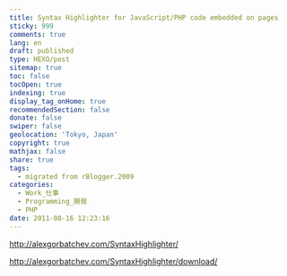 ```yaml
---
title: Syntax Highlighter for JavaScript/PHP code embedded on pages
sticky: 999
comments: true
lang: en
draft: published
type: HEXO/post
sitemap: true
toc: false
tocOpen: true
indexing: true
display_tag_onHome: true
recommendedSection: false
donate: false
swiper: false
geolocation: 'Tokyo, Japan'
copyright: true
mathjax: false
share: true
tags:
  - migrated from rBlogger.2009
categories:
  - Work_仕事
  - Programming_開発
  - PHP
date: 2011-08-16 12:23:16
---
```


 http://alexgorbatchev.com/SyntaxHighlighter/
 
 http://alexgorbatchev.com/SyntaxHighlighter/download/